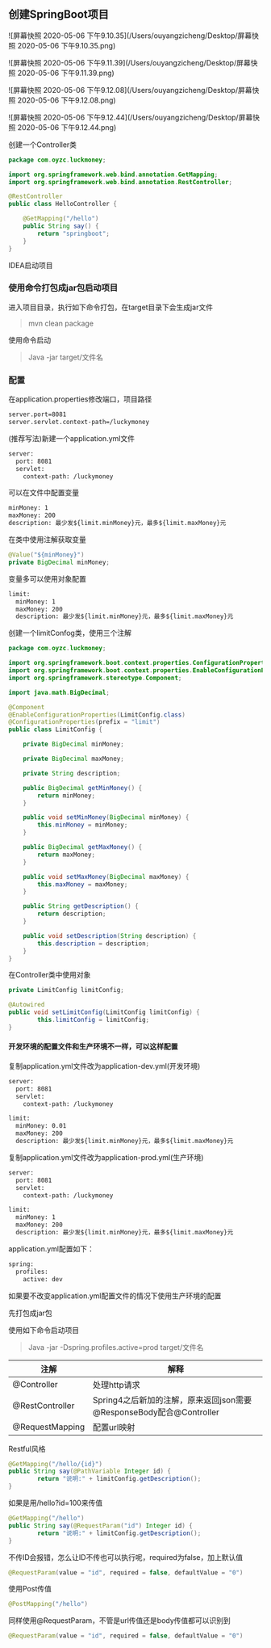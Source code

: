 ## 创建SpringBoot项目

![屏幕快照 2020-05-06 下午9.10.35](/Users/ouyangzicheng/Desktop/屏幕快照 2020-05-06 下午9.10.35.png)

![屏幕快照 2020-05-06 下午9.11.39](/Users/ouyangzicheng/Desktop/屏幕快照 2020-05-06 下午9.11.39.png)

![屏幕快照 2020-05-06 下午9.12.08](/Users/ouyangzicheng/Desktop/屏幕快照 2020-05-06 下午9.12.08.png)

![屏幕快照 2020-05-06 下午9.12.44](/Users/ouyangzicheng/Desktop/屏幕快照 2020-05-06 下午9.12.44.png)

创建一个Controller类

```java
package com.oyzc.luckmoney;

import org.springframework.web.bind.annotation.GetMapping;
import org.springframework.web.bind.annotation.RestController;

@RestController
public class HelloController {

    @GetMapping("/hello")
    public String say() {
        return "springboot";
    }
}
```

IDEA启动项目

### 使用命令打包成jar包启动项目

进入项目目录，执行如下命令打包，在target目录下会生成jar文件

>  mvn clean package

使用命令启动

> Java -jar target/文件名

### 配置

在application.properties修改端口，项目路径

```xml
server.port=8081
server.servlet.context-path=/luckymoney
```

(推荐写法)新建一个application.yml文件

```xml
server:
  port: 8081
  servlet:
    context-path: /luckymoney
```

可以在文件中配置变量

```xml
minMoney: 1
maxMoney: 200
description: 最少发${limit.minMoney}元，最多${limit.maxMoney}元
```

在类中使用注解获取变量

```java
@Value("${minMoney}")
private BigDecimal minMoney;
```

变量多可以使用对象配置

```xml
limit:
  minMoney: 1
  maxMoney: 200
  description: 最少发${limit.minMoney}元，最多${limit.maxMoney}元
```

创建一个limitConfog类，使用三个注解

```java
package com.oyzc.luckmoney;

import org.springframework.boot.context.properties.ConfigurationProperties;
import org.springframework.boot.context.properties.EnableConfigurationProperties;
import org.springframework.stereotype.Component;

import java.math.BigDecimal;

@Component
@EnableConfigurationProperties(LimitConfig.class)
@ConfigurationProperties(prefix = "limit")
public class LimitConfig {

    private BigDecimal minMoney;

    private BigDecimal maxMoney;

    private String description;

    public BigDecimal getMinMoney() {
        return minMoney;
    }

    public void setMinMoney(BigDecimal minMoney) {
        this.minMoney = minMoney;
    }

    public BigDecimal getMaxMoney() {
        return maxMoney;
    }

    public void setMaxMoney(BigDecimal maxMoney) {
        this.maxMoney = maxMoney;
    }

    public String getDescription() {
        return description;
    }

    public void setDescription(String description) {
        this.description = description;
    }
}
```

在Controller类中使用对象

```java
private LimitConfig limitConfig;

@Autowired
public void setLimitConfig(LimitConfig limitConfig) {
		this.limitConfig = limitConfig;
}
```

#### 开发环境的配置文件和生产环境不一样，可以这样配置

复制application.yml文件改为application-dev.yml(开发环境)

```xml
server:
  port: 8081
  servlet:
    context-path: /luckymoney

limit:
  minMoney: 0.01
  maxMoney: 200
  description: 最少发${limit.minMoney}元，最多${limit.maxMoney}元
```

复制application.yml文件改为application-prod.yml(生产环境)

```xml
server:
  port: 8081
  servlet:
    context-path: /luckymoney

limit:
  minMoney: 1
  maxMoney: 200
  description: 最少发${limit.minMoney}元，最多${limit.maxMoney}元
```

application.yml配置如下：

```xml
spring:
  profiles:
    active: dev
```

如果要不改变application.yml配置文件的情况下使用生产环境的配置

先打包成jar包

使用如下命令启动项目

> Java -jar -Dspring.profiles.active=prod target/文件名

| 注解            | 解释                                                         |
| --------------- | ------------------------------------------------------------ |
| @Controller     | 处理http请求                                                 |
| @RestController | Spring4之后新加的注解，原来返回json需要@ResponseBody配合@Controller |
| @RequestMapping | 配置url映射                                                  |

Restful风格 

```java
@GetMapping("/hello/{id}")
public String say(@PathVariable Integer id) {
		return "说明:" + limitConfig.getDescription();
}
```

如果是用/hello?id=100来传值

```java
@GetMapping("/hello")
public String say(@RequestParam("id") Integer id) {
		return "说明:" + limitConfig.getDescription();
}
```

不传ID会报错，怎么让ID不传也可以执行呢，required为false，加上默认值

```java
@RequestParam(value = "id", required = false, defaultValue = "0")
```

使用Post传值

```java
@PostMapping("/hello")
```

同样使用@RequestParam，不管是url传值还是body传值都可以识别到

```java
@RequestParam(value = "id", required = false, defaultValue = "0")
```

